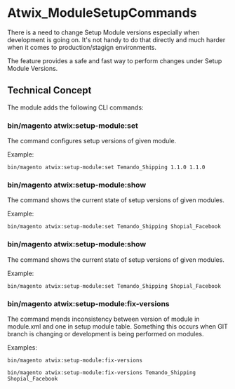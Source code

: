 # Atwix_ModuleSetupCommands

There is a need to change Setup Module versions especially when
development is going on. It's not handy to do that directly and much harder
when it comes to production/stagign environments.

The feature provides a safe and fast way to perform changes under Setup Module
Versions.

## Technical Concept

The module adds the following CLI commands:

### bin/magento atwix:setup-module:set

The command configures setup versions of given module.

Example:

```bin/magento atwix:setup-module:set Temando_Shipping 1.1.0 1.1.0```

### bin/magento atwix:setup-module:show

The command shows the current state of setup versions of given modules.

Example:

```bin/magento atwix:setup-module:set Temando_Shipping Shopial_Facebook```

### bin/magento atwix:setup-module:show

The command shows the current state of setup versions of given modules.

Example:

```bin/magento atwix:setup-module:set Temando_Shipping Shopial_Facebook```

### bin/magento atwix:setup-module:fix-versions

The command mends inconsistency between version of module in module.xml and
one in setup module table.
Something this occurs when GIT branch is changing or development is being performed on modules.

Examples:

```bin/magento atwix:setup-module:fix-versions```

```bin/magento atwix:setup-module:fix-versions Temando_Shipping Shopial_Facebook```
